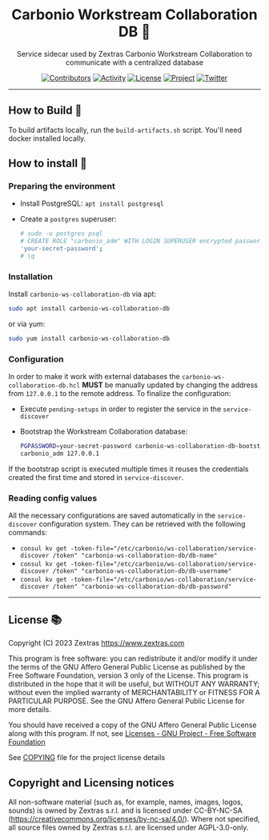 <h1 align="center">Carbonio Workstream Collaboration DB 🚀</h1>

<div align="center">
Service sidecar used by Zextras Carbonio Workstream Collaboration to
communicate with a centralized database

[![Contributors][contributors-badge]][contributors]
[![Activity][activity-badge]][activity]
[![License][license-badge]](COPYING)
[![Project][project-badge]][project]
[![Twitter][twitter-badge]][twitter]

</div>

***

## How to Build 🔧

To build artifacts locally, run the `build-artifacts.sh` script. You'll need
docker installed locally.

## How to install 🏁

### Preparing the environment

- Install PostgreSQL: `apt install postgresql`
- Create a `postgres` superuser:

  ```bash
  # sudo -u postgres psql
  # CREATE ROLE "carbonio_adm" WITH LOGIN SUPERUSER encrypted password
  'your-secret-password';
  # \q
  ```

### Installation

Install `carbonio-ws-collaboration-db` via apt:

```bash
sudo apt install carbonio-ws-collaboration-db
```

or via yum:

 ```bash
sudo yum install carbonio-ws-collaboration-db
```

### Configuration

In order to make it work with external databases the
`carbonio-ws-collaboration-db.hcl`
**MUST** be manually
updated by changing the address from `127.0.0.1` to the remote address. To
finalize the
configuration:

- Execute `pending-setups` in order to register the service in
  the `service-discover`
- Bootstrap the Workstream Collaboration database:

  ```bash
  PGPASSWORD=your-secret-password carbonio-ws-collaboration-db-bootstrap
  carbonio_adm 127.0.0.1
  ```

If the bootstrap script is executed multiple times it reuses the credentials
created the first time and stored in `service-discover`.

### Reading config values

All the necessary configurations are saved automatically in
the `service-discover` configuration
system. They can be retrieved with the following commands:

- `consul kv get -token-file="/etc/carbonio/ws-collaboration/service-discover
  /token" "carbonio-ws-collaboration-db/db-name"`
- `consul kv get -token-file="/etc/carbonio/ws-collaboration/service-discover
  /token" "carbonio-ws-collaboration-db/db-username"`
- `consul kv get -token-file="/etc/carbonio/ws-collaboration/service-discover
  /token" "carbonio-ws-collaboration-db/db-password"`

***

## License 📚

Copyright (C) 2023 Zextras <https://www.zextras.com>

This program is free software: you can redistribute it and/or modify it
under the terms of the GNU Affero General Public License as published by
the Free Software Foundation, version 3 only of the License.
This program is distributed in the hope that it will be useful, but WITHOUT
ANY WARRANTY; without even the implied warranty of MERCHANTABILITY or
FITNESS FOR A PARTICULAR PURPOSE. See the GNU Affero General Public License
for more details.

You should have received a copy of the GNU Affero General Public License
along with this program. If not, see [Licenses - GNU Project - Free
Software Foundation](https://www.gnu.org/licenses/licenses.html
"https://www.gnu.org/licenses/licenses.html")

See [COPYING](COPYING.md) file for the project license details

## Copyright and Licensing notices

All non-software material (such as, for example, names, images, logos,
sounds) is owned by Zextras s.r.l. and is licensed under CC-BY-NC-SA
(<https://creativecommons.org/licenses/by-nc-sa/4.0/>).
Where not specified, all source files owned by Zextras s.r.l. are licensed
under AGPL-3.0-only.

[contributors-badge]: https://img.shields.io/github/contributors/zextras/carbonio-user-management-sdk "Contributors"

[contributors]: https://github.com/zextras/carbonio-user-management-sdk/graphs/contributors "Contributors"

[activity-badge]: https://img.shields.io/github/commit-activity/m/zextras/carbonio-user-management-sdk "Activity"

[activity]: https://github.com/zextras/carbonio-user-management-sdk/pulse "Activity"

[license-badge]: https://img.shields.io/badge/license-AGPL-blue.svg

[project-badge]: https://img.shields.io/badge/project-carbonio-informational "Project Carbonio"

[project]: https://www.zextras.com/carbonio/ "Project Carbonio"

[twitter-badge]: https://img.shields.io/twitter/follow/zextras?style=social&logo=twitter "Follow on Twitter"

[twitter]: https://twitter.com/intent/follow?screen_name=zextras "Follow Zextras on Twitter"
